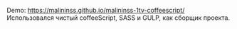 Demo: https://malininss.github.io/malininss-1tv-coffeescript/  
Использовался чистый coffeeScript, SASS и GULP, как сборщик проекта.
